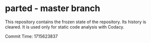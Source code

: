 # parted - master branch

This repository contains the frozen state of the repository.
Its history is cleared. It is used only for static code
analysis with Codacy.

Commit Time: 1715623837